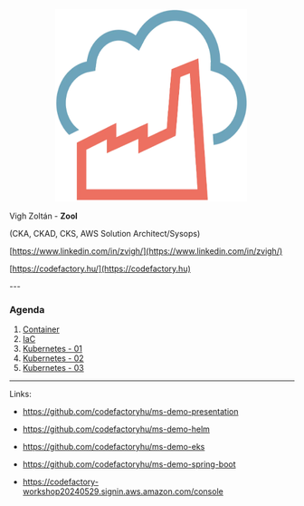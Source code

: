<div style="width: 500px;text-align: center;"><img src="./assets/code-factory-logo.webp" alt="code-factory.png" width="339" height="339" class="jop-noMdConv"></div>

<div style="text-align: left">
    <p>Vigh Zoltán - <b>Zool</b></p>
    <p>(CKA, CKAD, CKS, AWS Solution Architect/Sysops) </p>

[https://www.linkedin.com/in/zvigh/](https://www.linkedin.com/in/zvigh/)

[https://codefactory.hu/](https://codefactory.hu)
</div>
---

### Agenda

1.  [Container](./02-container.md)
2.  [IaC](./06-eks.md)
3.  [Kubernetes - 01](./03-kubernetes-01.md)
4.  [Kubernetes - 02](./04-kubernetes-02.md)
5.  [Kubernetes - 03](./05-kubernetes-03.md)


---

Links:
- https://github.com/codefactoryhu/ms-demo-presentation
- https://github.com/codefactoryhu/ms-demo-helm
- https://github.com/codefactoryhu/ms-demo-eks
- https://github.com/codefactoryhu/ms-demo-spring-boot

- https://codefactory-workshop20240529.signin.aws.amazon.com/console
